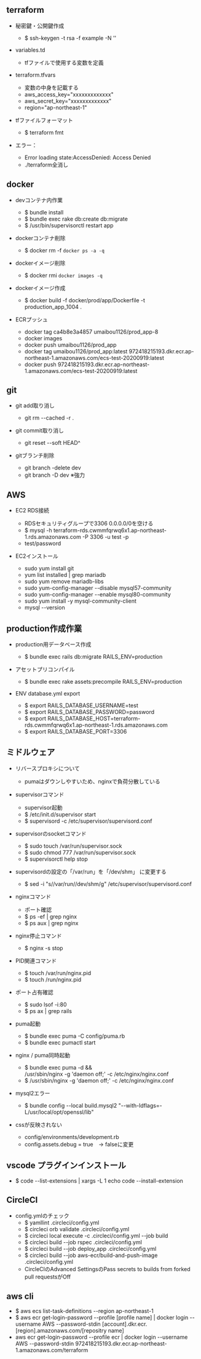 ## terraform
  - 秘密鍵・公開鍵作成
    - $ ssh-keygen -t rsa -f example -N ''

  - variables.td
    - tfファイルで使用する変数を定義

  - terraform.tfvars
    - 変数の中身を記載する
    - aws_access_key="xxxxxxxxxxxxx"
    - aws_secret_key="xxxxxxxxxxxxx"
    - region="ap-northeast-1"

  - tfファイルフォーマット
    - $ terraform fmt

  - エラー：
    - Error loading state:AccessDenied: Access Denied
    - ./terraform全消し

## docker
  - devコンテナ内作業
    - $ bundle install
    - $ bundle exec rake db:create db:migrate
    - $ /usr/bin/supervisorctl restart app

  - dockerコンテナ削除
    - $ docker rm -f `docker ps -a -q`

  - dockerイメージ削除
    - $ docker rmi `docker images -q`

  - dockerイメージ作成
    - $ docker build -f docker/prod/app/Dockerfile -t production_app_1004 .

  - ECRプッシュ
    - docker tag ca4b8e3a4857 umaibou1126/prod_app-8
    - docker images
    - docker push umaibou1126/prod_app
    - docker tag umaibou1126/prod_app:latest 972418215193.dkr.ecr.ap-northeast-1.amazonaws.com/ecs-test-20200919:latest
    - docker push 972418215193.dkr.ecr.ap-northeast-1.amazonaws.com/ecs-test-20200919:latest


## git
  - git add取り消し
    - git rm --cached -r .

  - git commit取り消し
    - git reset --soft HEAD^

  - gitブランチ削除
    - git branch -delete dev
    - git branch -D dev  ※強力



## AWS
  - EC2 RDS接続
    - RDSセキュリティグループで3306 0.0.0.0/0を空ける
    - $ mysql -h terraform-rds.cwmmfqrwq6x1.ap-northeast-1.rds.amazonaws.com -P 3306 -u test -p
    - test/password

  - EC2インストール
    - sudo yum install git
    - yum list installed | grep mariadb
    - sudo yum remove mariadb-libs
    - sudo yum-config-manager --disable mysql57-community
    - sudo yum-config-manager --enable mysql80-community
    - sudo yum install -y mysql-community-client
    - mysql --version



## production作成作業
  - production用データベース作成
    - $ bundle exec rails db:migrate RAILS_ENV=production


  - アセットプリコンパイル
    - $ bundle exec rake assets:precompile RAILS_ENV=production

  - ENV database.yml export
    - $ export RAILS_DATABASE_USERNAME=test
    - $ export RAILS_DATABASE_PASSWORD=password
    - $ export RAILS_DATABASE_HOST=terraform-rds.cwmmfqrwq6x1.ap-northeast-1.rds.amazonaws.com
    - $ export RAILS_DATABASE_PORT=3306


## ミドルウェア
  - リバースプロキシについて
    - pumaはダウンしやすいため、nginxで負荷分散している

  - supervisorコマンド
    - supervisor起動
    - $ /etc/init.d/supervisor start
    - $ supervisord -c /etc/supervisor/supervisord.conf

  - supervisorのsocketコマンド
    - $ sudo touch /var/run/supervisor.sock
    - $ sudo chmod 777 /var/run/supervisor.sock
    - $ supervisorctl help stop

  - supervisordの設定の「/var/run」を「/dev/shm」 に変更する
    - $ sed -i "s/\/var\/run/\/dev\/shm/g" /etc/supervisor/supervisord.conf

  - nginxコマンド
    - ポート確認
    - $ ps -ef | grep nginx
    - $ ps aux | grep nginx

  - nginx停止コマンド
    - $ nginx -s stop

  - PID関連コマンド
    - $ touch /var/run/nginx.pid
    - $ touch /run/nginx.pid


  - ポート占有確認
    - $ sudo lsof -i:80
    - $ ps ax | grep rails


  - puma起動
    - $ bundle exec puma -C config/puma.rb
    - $ bundle exec pumactl start

  - nginx / puma同時起動
    - $ bundle exec puma -d && \
    /usr/sbin/nginx -g 'daemon off;' -c /etc/nginx/nginx.conf
    - $ /usr/sbin/nginx -g 'daemon off;' -c /etc/nginx/nginx.conf

  - mysql2エラー
    - $ bundle config --local build.mysql2 "--with-ldflags=-L/usr/local/opt/openssl/lib"

  - cssが反映されない
    - config/environments/development.rb
    - config.assets.debug = true　→ falseに変更


## vscode プラグインインストール
  - $ code --list-extensions | xargs -L 1 echo code --install-extension


## CircleCI
  - config.ymlのチェック
    - $ yamllint .circleci/config.yml
    - $ circleci orb validate .circleci/config.yml
    - $ circleci local execute -c .circleci/config.yml --job build
    - $ circleci build --job rspec .circleci/config.yml
    - $ circleci build --job deploy_app .circleci/config.yml
    - $ circleci build --job aws-ecr/build-and-push-image .circleci/config.yml
    - CircleCIのAdvanced SettingsのPass secrets to builds from forked pull requestsがOff

## aws cli
 - $ aws ecs list-task-definitions --region ap-northeast-1
 - $ aws ecr get-login-password --profile [profile name] | docker login --username AWS --password-stdin [account].dkr.ecr.[region].amazonaws.com/[repositry name]
 - aws ecr get-login-password --profile ecr | docker login --username AWS --password-stdin 972418215193.dkr.ecr.ap-northeast-1.amazonaws.com/terraform
